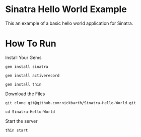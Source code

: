 # Sinatra Hello World Example
This an example of a basic hello world application for Sinatra. 

# How To Run

Install Your Gems

`gem install sinatra`

`gem install activerecord`

`gem install thin`

Download the Files

`git clone git@github.com:nickbarth/Sinatra-Hello-World.git`

`cd Sinatra-Hello-World`

Start the server

`thin start`
